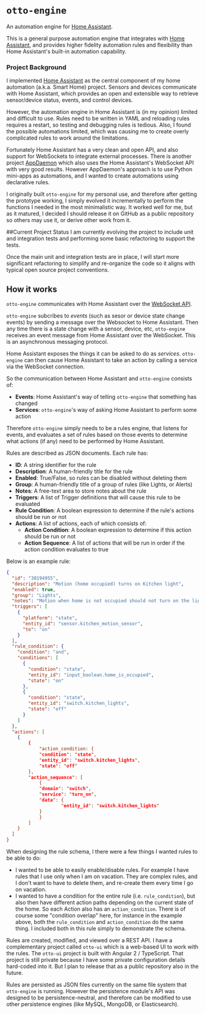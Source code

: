 # `otto-engine`

An automation engine for [Home Assistant](https://www.home-assistant.io/).

This is a general purpose automation engine that integrates with [Home Assistant](https://www.home-assistant.io/), and provides higher fidelity automation rules and flexibility than Home Assistant's built-in automation capability.

### Project Background
I implemented [Home Assistant](https://www.home-assistant.io/) as the central component of my home automation (a.k.a. Smart Home) project. Sensors and devices communicate with Home Assistant, which provides an open and extensible way to retrieve sensor/device status, events, and control devices.

However, the automation engine in Home Assistant is (in my opinion) limited and difficult to use. Rules need to be written in YAML and reloading rules requires a restart, so testing and debugging rules is tedious. Also, I found the possible automations limited, which was causing me to create overly complicated rules to work around the limitations.

Fortunately Home Assistant has a very clean and open API, and also support for WebSockets to integrate external processes. There is another project [AppDaemon](https://github.com/home-assistant/appdaemon) which also uses the Home Assistant's WebSocket API with very good results. However AppDaemon's approach is to use Python mini-apps as automations, and I wanted to create automations using declarative rules.

I originally built `otto-engine` for my personal use, and therefore after getting the prototype working, I simply evolved it incrementally to perform the functions I needed in the most minimalistic way. It worked well for me, but as it matured, I decided I should release it on GitHub as a public repository so others may use it, or derive other work from it.

##Current Project Status
I am currently evolving the project to include unit and integration tests and performing some basic refactoring to support the tests.

Once the main unit and integration tests are in place, I will start more significant refactoring to simplify and re-organize the code so it aligns with typical open source project conventions.

## How it works

`otto-engine` communicates with Home Assistant over the [WebSocket API](https://developers.home-assistant.io/docs/en/external_api_websocket.html). 

`otto-engine` subcribes to *events* (such as sesor or device state change events) by sending a message over the Websocket to Home Assistant. Then any time there is a state change with a sensor, device, etc, `otto-engine` receives an event message from Home Assistant over the WebSocket. This is an asynchronous messaging protocol.

Home Assistant exposes the things it can be asked to do as *services*. `otto-engine` can then cause Home Assistant to take an action by calling a service via the WebSocket connection. 

So the communication between Home Assistant and `otto-engine` consists of:

* **Events**: Home Assistant's way of telling `otto-engine` that something has changed
* **Services**: `otto-engine`'s way of asking Home Assistant to perform some action

Therefore `otto-engine` simply needs to be a rules engine, that listens for events, and evaluates a set of rules based on those events to determine what actions (if any) need to be performed by Home Assistant.

Rules are described as JSON documents. Each rule has:

* **ID**: A string identifier for the rule
* **Description**: A human-friendly title for the rule
* **Enabled**: True/False, so rules can be disabled without deleting them
* **Group**: A human-friendly title of a group of rules (like Lights, or Alerts)
* **Notes**: A free-text area to store notes about the rule
* **Triggers**: A list of Trigger definitions that will cause this rule to be evaluated
* **Rule Condition**: A boolean expression to determine if the rule's actions should be run or not
* **Actions**: A list of actions, each of which consists of:
	* **Action Condition**: A boolean expression to determine if this action should be run or not
	* **Action Sequence**: A list of actions that will be run in order if the action condition evaluates to true

Below is an example rule:

```json
{
  "id": "30194955",
  "description": "Motion (home occupied) turns on Kitchen light",
  "enabled": true,
  "group": "Lights",
  "notes": "Motion when home is not occupied should not turn on the lights",
  "triggers": [
    {
      "platform": "state",
      "entity_id": "sensor.kitchen_motion_sensor",
      "to": "on"
    }
  ],
  "rule_condition": {
    "condition": "and",
    "conditions": [
      {
        "condition": "state",
        "entity_id": "input_boolean.home_is_occupied",
        "state": "on"
      },
      {
        "condition": "state",
        "entity_id": "switch.kitchen_lights",
        "state": "off"
      }
    ]
  },
  "actions": [
	{
		{
			"action_condition: {
			"condition": "state",
			"entity_id": "switch.kitchen_lights",
			"state": "off"
		},
		"action_sequence": [
			{
          	"domain": "switch",
          	"service": "turn_on",
          	"data": {
            		"entity_id": "switch.kitchen_lights"
          	}
        	}
      	]
	}
  ]
}
```

When designing the rule schema, I there were a few things I wanted rules to be able to do:

* I wanted to be able to easily enable/disable rules. For example I have rules that I use only when I am on vacation. They are complex rules, and I don't want to have to delete them, and re-create them every time I go on vacation. 
* I wanted to have a condition for the entire rule (i.e. `rule_condition`), but also then have different action paths depending on the current state of the home. So each Action also has an `action_condition`. There is of course some "condition overlap" here, for instance in the example above, both the `rule_condition` and `action_condition` do the same thing. I included both in this rule simply to demonstrate the schema.

Rules are created, modified, and viewed over a REST API. I have a complementary project called `otto-ui` which is a web-based UI to work with the rules. The `otto-ui` project is built with Angular 2 / TypeScript. That project is still private because I have some private configuration details hard-coded into it. But I plan to release that as a public repository also in the future.

Rules are persisted as JSON files currently on the same file system that `otto-engine` is running. However the persistence module's API was designed to be persistence-neutral, and therefore can be modified to use other persistence engines (like MySQL,  MongoDB, or Elasticsearch). 